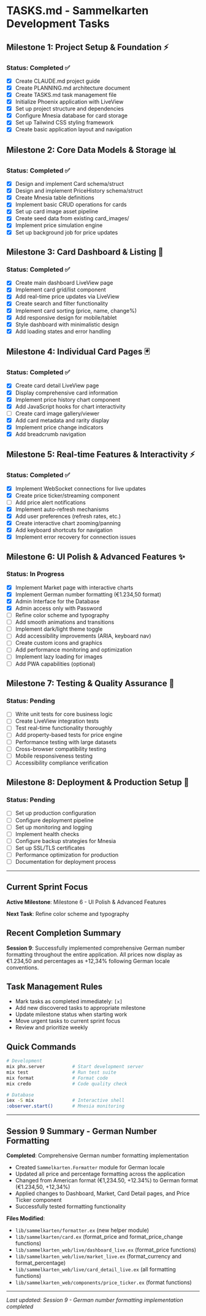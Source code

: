 # TASKS.md - Sammelkarten Development Tasks

## Milestone 1: Project Setup & Foundation ⚡
### Status: Completed ✅
- [x] Create CLAUDE.md project guide
- [x] Create PLANNING.md architecture document  
- [x] Create TASKS.md task management file
- [x] Initialize Phoenix application with LiveView
- [x] Set up project structure and dependencies
- [x] Configure Mnesia database for card storage
- [x] Set up Tailwind CSS styling framework
- [x] Create basic application layout and navigation

## Milestone 2: Core Data Models & Storage 📊
### Status: Completed ✅
- [x] Design and implement Card schema/struct
- [x] Design and implement PriceHistory schema/struct
- [x] Create Mnesia table definitions
- [x] Implement basic CRUD operations for cards
- [x] Set up card image asset pipeline
- [x] Create seed data from existing card_images/
- [x] Implement price simulation engine
- [x] Set up background job for price updates

## Milestone 3: Card Dashboard & Listing 🎯
### Status: Completed ✅
- [x] Create main dashboard LiveView page
- [x] Implement card grid/list component
- [x] Add real-time price updates via LiveView
- [x] Create search and filter functionality
- [x] Implement card sorting (price, name, change%)
- [x] Add responsive design for mobile/tablet
- [x] Style dashboard with minimalistic design
- [x] Add loading states and error handling

## Milestone 4: Individual Card Pages 🃏
### Status: Completed ✅
- [x] Create card detail LiveView page
- [x] Display comprehensive card information
- [x] Implement price history chart component
- [x] Add JavaScript hooks for chart interactivity
- [ ] Create card image gallery/viewer
- [x] Add card metadata and rarity display
- [x] Implement price change indicators
- [x] Add breadcrumb navigation

## Milestone 5: Real-time Features & Interactivity ⚡
### Status: Completed ✅
- [x] Implement WebSocket connections for live updates
- [x] Create price ticker/streaming component
- [ ] Add price alert notifications
- [x] Implement auto-refresh mechanisms
- [x] Add user preferences (refresh rates, etc.)
- [x] Create interactive chart zooming/panning
- [x] Add keyboard shortcuts for navigation
- [x] Implement error recovery for connection issues

## Milestone 6: UI Polish & Advanced Features ✨
### Status: In Progress
- [x] Implement Market page with interactive charts
- [x] Implement German number formatting (€1.234,50 format)
- [x] Admin Interface for the Database
- [x] Admin access only with Password
- [ ] Refine color scheme and typography
- [ ] Add smooth animations and transitions
- [ ] Implement dark/light theme toggle
- [ ] Add accessibility improvements (ARIA, keyboard nav)
- [ ] Create custom icons and graphics
- [ ] Add performance monitoring and optimization
- [ ] Implement lazy loading for images
- [ ] Add PWA capabilities (optional)

## Milestone 7: Testing & Quality Assurance 🧪
### Status: Pending
- [ ] Write unit tests for core business logic
- [ ] Create LiveView integration tests
- [ ] Test real-time functionality thoroughly
- [ ] Add property-based tests for price engine
- [ ] Performance testing with large datasets
- [ ] Cross-browser compatibility testing
- [ ] Mobile responsiveness testing
- [ ] Accessibility compliance verification

## Milestone 8: Deployment & Production Setup 🚀
### Status: Pending
- [ ] Set up production configuration
- [ ] Configure deployment pipeline
- [ ] Set up monitoring and logging
- [ ] Implement health checks
- [ ] Configure backup strategies for Mnesia
- [ ] Set up SSL/TLS certificates
- [ ] Performance optimization for production
- [ ] Documentation for deployment process

---

## Current Sprint Focus
**Active Milestone**: Milestone 6 - UI Polish & Advanced Features

**Next Task**: Refine color scheme and typography

## Recent Completion Summary
**Session 9**: Successfully implemented comprehensive German number formatting throughout the entire application. All prices now display as €1.234,50 and percentages as +12,34% following German locale conventions.

## Task Management Rules
- Mark tasks as completed immediately: `[x]`
- Add new discovered tasks to appropriate milestone
- Update milestone status when starting work
- Move urgent tasks to current sprint focus
- Review and prioritize weekly

## Quick Commands
```bash
# Development
mix phx.server          # Start development server
mix test                # Run test suite
mix format              # Format code
mix credo               # Code quality check

# Database
iex -S mix              # Interactive shell
:observer.start()       # Mnesia monitoring
```

---

## Session 9 Summary - German Number Formatting
**Completed**: Comprehensive German number formatting implementation
- Created `Sammelkarten.Formatter` module for German locale
- Updated all price and percentage formatting across the application
- Changed from American format (€1,234.50, +12.34%) to German format (€1.234,50, +12,34%)
- Applied changes to Dashboard, Market, Card Detail pages, and Price Ticker component
- Successfully tested formatting functionality

**Files Modified**:
- `lib/sammelkarten/formatter.ex` (new helper module)
- `lib/sammelkarten/card.ex` (format_price and format_price_change functions)
- `lib/sammelkarten_web/live/dashboard_live.ex` (format_price functions)
- `lib/sammelkarten_web/live/market_live.ex` (format_currency and format_percentage)
- `lib/sammelkarten_web/live/card_detail_live.ex` (all formatting functions)
- `lib/sammelkarten_web/components/price_ticker.ex` (format functions)

---

*Last updated: Session 9 - German number formatting implementation completed*